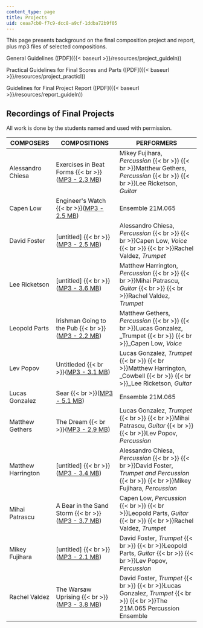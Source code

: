 ```yaml
---
content_type: page
title: Projects
uid: ceaa7cb0-f7c9-dcc8-a9cf-1ddba72b9f05
---
```


This page presents background on the final composition project and report, plus mp3 files of selected compositions.

General Guidelines ([PDF]({{< baseurl >}}/resources/project_guideln))

Practical Guidelines for Final Scores and Parts ([PDF]({{< baseurl >}}/resources/project_practicl))

Guidelines for Final Project Report ([PDF]({{< baseurl >}}/resources/report_guideln))

Recordings of Final Projects
----------------------------

All work is done by the students named and used with permission.

| COMPOSERS | COMPOSITIONS | PERFORMERS |
| --- | --- | --- |
| Alessandro Chiesa | Exercises in Beat Forms  {{< br >}}([MP3 - 2.3 MB](/ans7870/21m/21m.065/f05/Chiesa.mp3)) | Mikey Fujihara, _Percussion_  {{< br >}}  {{< br >}}Matthew Gethers, _Percussion_  {{< br >}}  {{< br >}}Lee Ricketson, _Guitar_ |
| Capen Low | Engineer's Watch  {{< br >}}([MP3 - 2.5 MB](/ans7870/21m/21m.065/f05/Low.mp3)) | Ensemble 21M.065 |
| David Foster | \[untitled\]  {{< br >}}([MP3 - 2.5 MB](/ans7870/21m/21m.065/f05/Foster.mp3)) | Alessandro Chiesa, _Percussion_  {{< br >}}  {{< br >}}Capen Low, _Voice_  {{< br >}}  {{< br >}}Rachel Valdez, _Trumpet_ |
| Lee Ricketson | \[untitled\]  {{< br >}}([MP3 - 3.6 MB](/ans7870/21m/21m.065/f05/Ricketson.mp3)) | Matthew Harrington, _Percussion_  {{< br >}}  {{< br >}}Mihai Patrascu, _Guitar_  {{< br >}}  {{< br >}}Rachel Valdez, _Trumpet_ |
| Leopold Parts | Irishman Going to the Pub  {{< br >}}([MP3 - 2.2 MB](/ans7870/21m/21m.065/f05/Parts.mp3)) | Matthew Gethers, _Percussion_  {{< br >}}  {{< br >}}Lucas Gonzalez, _Trumpet  {{< br >}}  {{< br >}}_Capen Low, _Voice_ |
| Lev Popov | Untitleded  {{< br >}}([MP3 - 3.1 MB](/ans7870/21m/21m.065/f05/Popov.mp3)) | Lucas Gonzalez, _Trumpet_  {{< br >}}  {{< br >}}Matthew Harrington, _Cowbell  {{< br >}}  {{< br >}}_Lee Ricketson, _Guitar_ |
| Lucas Gonzalez | Sear  {{< br >}}([MP3 - 5.1 MB](/ans7870/21m/21m.065/f05/Gonzalez.mp3)) | Ensemble 21M.065 |
| Matthew Gethers | The Dream  {{< br >}}([MP3 - 2.9 MB](/ans7870/21m/21m.065/f05/Gethers.mp3)) | Lucas Gonzalez, _Trumpet_  {{< br >}}  {{< br >}}Mihai Patrascu, _Guitar_  {{< br >}}  {{< br >}}Lev Popov, _Percussion_ |
| Matthew Harrington | \[untitled\]  {{< br >}}([MP3 - 3.4 MB](/ans7870/21m/21m.065/f05/Harrington.mp3)) | Alessandro Chiesa, _Percussion_  {{< br >}}  {{< br >}}David Foster, _Trumpet and Percussion_  {{< br >}}  {{< br >}}Mikey Fujihara, _Percussion_ |
| Mihai Patrascu | A Bear in the Sand Storm  {{< br >}}([MP3 - 3.7 MB](/ans7870/21m/21m.065/f05/Patrascu.mp3)) | Capen Low, _Percussion_  {{< br >}}  {{< br >}}Leopold Parts, _Guitar_  {{< br >}}  {{< br >}}Rachel Valdez, _Trumpet_ |
| Mikey Fujihara | \[untitled\]  {{< br >}}([MP3 - 2.1 MB](/ans7870/21m/21m.065/f05/Fujihara.mp3)) | David Foster, _Trumpet_  {{< br >}}  {{< br >}}Leopold Parts, _Guitar_  {{< br >}}  {{< br >}}Lev Popov, _Percussion_ |
| Rachel Valdez | The Warsaw Uprising  {{< br >}}([MP3 - 3.8 MB](/ans7870/21m/21m.065/f05/Valdez.mp3)) | David Foster, _Trumpet_  {{< br >}}  {{< br >}}Lucas Gonzalez, _Trumpet_  {{< br >}}  {{< br >}}The 21M.065 Percussion Ensemble